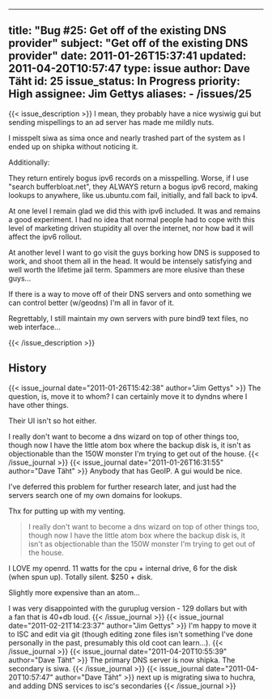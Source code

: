 
---
title: "Bug #25: Get off of the existing DNS provider"
subject: "Get off of the existing DNS provider"
date: 2011-01-26T15:37:41
updated: 2011-04-20T10:57:47
type: issue
author: Dave Täht
id: 25
issue_status: In Progress
priority: High
assignee: Jim Gettys
aliases:
    - /issues/25
---

{{< issue_description >}}
I mean, they probably have a nice wysiwig gui but sending mispellings to
an ad server has made me mildly nuts.

I misspelt siwa as sima once and nearly trashed part of the system as I
ended up on shipka without noticing it.

Additionally:

They return entirely bogus ipv6 records on a misspelling. Worse, if I
use "search bufferbloat.net", they ALWAYS return a bogus ipv6 record,
making lookups to anywhere, like us.ubuntu.com fail, initially, and fall
back to ipv4.

At one level I remain glad we did this with ipv6 included. It was and
remains a good experiment. I had no idea that normal people had to cope
with this level of marketing driven stupidity all over the internet, nor
how bad it will affect the ipv6 rollout.

At another level I want to go visit the guys borking how DNS is supposed
to work, and shoot them all in the head. It would be intensely
satisfying and well worth the lifetime jail term. Spammers are more
elusive than these guys...

If there is a way to move off of their DNS servers and onto something we
can control better (w/geodns) I'm all in favor of it.

Regrettably, I still maintain my own servers with pure bind9 text files,
no web interface...


{{< /issue_description >}}

## History
{{< issue_journal date="2011-01-26T15:42:38" author="Jim Gettys" >}}
The question, is, move it to whom? I can certainly move it to dyndns
where I have other things.

Their UI isn't so hot either.

I really don't want to become a dns wizard on top of other things too,
though now I have the little atom box where the backup disk is, it isn't
as objectionable than the 150W monster I'm trying to get out of the
house.
{{< /issue_journal >}}
{{< issue_journal date="2011-01-26T16:31:55" author="Dave Täht" >}}
Anybody that has GeoIP. A gui would be nice.

I've deferred this problem for further research later, and just had the\
servers search one of my own domains for lookups.

Thx for putting up with my venting.

> I really don't want to become a dns wizard on top of other things
too,\
> though now I have the little atom box where the backup disk is, it\
> isn't as objectionable than the 150W monster I'm trying to get out
of\
> the house.

I LOVE my openrd. 11 watts for the cpu + internal drive, 6 for the disk\
(when spun up). Totally silent. \$250 + disk.

Slightly more expensive than an atom...

I was very disappointed with the guruplug version - 129 dollars but
with\
a fan that is 40+db loud.
{{< /issue_journal >}}
{{< issue_journal date="2011-02-21T14:23:37" author="Jim Gettys" >}}
I'm happy to move it to ISC and edit via git (though editing zone files
isn't something I've done personally in the past, presumably this old
coot can learn...).
{{< /issue_journal >}}
{{< issue_journal date="2011-04-20T10:55:39" author="Dave Täht" >}}
The primary DNS server is now shipka. The secondary is siwa.
{{< /issue_journal >}}
{{< issue_journal date="2011-04-20T10:57:47" author="Dave Täht" >}}
next up is migrating siwa to huchra, and adding DNS services to isc's
secondaries
{{< /issue_journal >}}


